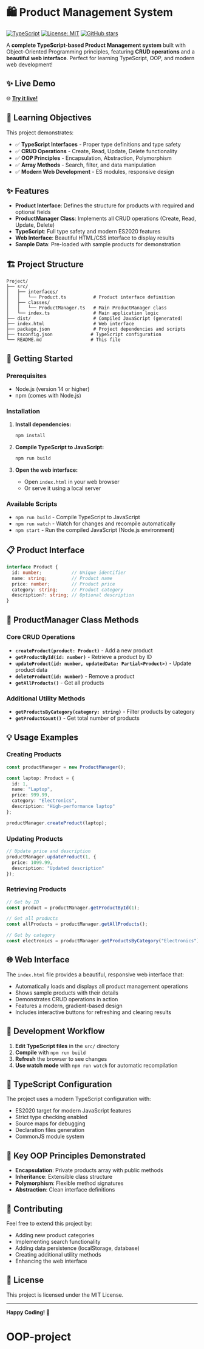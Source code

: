 # 🛍️ Product Management System

[![TypeScript](https://img.shields.io/badge/TypeScript-5.0-blue.svg)](https://www.typescriptlang.org/)
[![License: MIT](https://img.shields.io/badge/License-MIT-yellow.svg)](https://opensource.org/licenses/MIT)
[![GitHub stars](https://img.shields.io/github/stars/yourusername/product-management-ts.svg)](https://github.com/yourusername/product-management-ts/stargazers)

A **complete TypeScript-based Product Management system** built with Object-Oriented Programming principles, featuring **CRUD operations** and a **beautiful web interface**. Perfect for learning TypeScript, OOP, and modern web development!

## ✨ **Live Demo**

🌐 **[Try it live!](https://yourusername.github.io/product-management-ts/)**

## 🎯 **Learning Objectives**

This project demonstrates:
- ✅ **TypeScript Interfaces** - Proper type definitions and type safety
- ✅ **CRUD Operations** - Create, Read, Update, Delete functionality
- ✅ **OOP Principles** - Encapsulation, Abstraction, Polymorphism
- ✅ **Array Methods** - Search, filter, and data manipulation
- ✅ **Modern Web Development** - ES modules, responsive design

## ✨ Features

- **Product Interface**: Defines the structure for products with required and optional fields
- **ProductManager Class**: Implements all CRUD operations (Create, Read, Update, Delete)
- **TypeScript**: Full type safety and modern ES2020 features
- **Web Interface**: Beautiful HTML/CSS interface to display results
- **Sample Data**: Pre-loaded with sample products for demonstration

## 🏗️ Project Structure

```
Project/
├── src/
│   ├── interfaces/
│   │   └── Product.ts          # Product interface definition
│   ├── classes/
│   │   └── ProductManager.ts   # Main ProductManager class
│   └── index.ts                # Main application logic
├── dist/                       # Compiled JavaScript (generated)
├── index.html                  # Web interface
├── package.json                # Project dependencies and scripts
├── tsconfig.json              # TypeScript configuration
└── README.md                  # This file
```

## 🚀 Getting Started

### Prerequisites

- Node.js (version 14 or higher)
- npm (comes with Node.js)

### Installation

1. **Install dependencies:**
   ```bash
   npm install
   ```

2. **Compile TypeScript to JavaScript:**
   ```bash
   npm run build
   ```

3. **Open the web interface:**
   - Open `index.html` in your web browser
   - Or serve it using a local server

### Available Scripts

- `npm run build` - Compile TypeScript to JavaScript
- `npm run watch` - Watch for changes and recompile automatically
- `npm start` - Run the compiled JavaScript (Node.js environment)

## 📋 Product Interface

```typescript
interface Product {
  id: number;           // Unique identifier
  name: string;         // Product name
  price: number;        // Product price
  category: string;     // Product category
  description?: string; // Optional description
}
```

## 🔧 ProductManager Class Methods

### Core CRUD Operations

- **`createProduct(product: Product)`** - Add a new product
- **`getProductById(id: number)`** - Retrieve a product by ID
- **`updateProduct(id: number, updatedData: Partial<Product>)`** - Update product data
- **`deleteProduct(id: number)`** - Remove a product
- **`getAllProducts()`** - Get all products

### Additional Utility Methods

- **`getProductsByCategory(category: string)`** - Filter products by category
- **`getProductCount()`** - Get total number of products

## 💡 Usage Examples

### Creating Products

```typescript
const productManager = new ProductManager();

const laptop: Product = {
  id: 1,
  name: "Laptop",
  price: 999.99,
  category: "Electronics",
  description: "High-performance laptop"
};

productManager.createProduct(laptop);
```

### Updating Products

```typescript
// Update price and description
productManager.updateProduct(1, {
  price: 1099.99,
  description: "Updated description"
});
```

### Retrieving Products

```typescript
// Get by ID
const product = productManager.getProductById(1);

// Get all products
const allProducts = productManager.getAllProducts();

// Get by category
const electronics = productManager.getProductsByCategory("Electronics");
```

## 🌐 Web Interface

The `index.html` file provides a beautiful, responsive web interface that:

- Automatically loads and displays all product management operations
- Shows sample products with their details
- Demonstrates CRUD operations in action
- Features a modern, gradient-based design
- Includes interactive buttons for refreshing and clearing results

## 🔄 Development Workflow

1. **Edit TypeScript files** in the `src/` directory
2. **Compile** with `npm run build`
3. **Refresh** the browser to see changes
4. **Use watch mode** with `npm run watch` for automatic recompilation

## 📝 TypeScript Configuration

The project uses a modern TypeScript configuration with:

- ES2020 target for modern JavaScript features
- Strict type checking enabled
- Source maps for debugging
- Declaration files generation
- CommonJS module system

## 🎯 Key OOP Principles Demonstrated

- **Encapsulation**: Private products array with public methods
- **Inheritance**: Extensible class structure
- **Polymorphism**: Flexible method signatures
- **Abstraction**: Clean interface definitions

## 🤝 Contributing

Feel free to extend this project by:

- Adding new product categories
- Implementing search functionality
- Adding data persistence (localStorage, database)
- Creating additional utility methods
- Enhancing the web interface

## 📄 License

This project is licensed under the MIT License.

---

**Happy Coding! 🚀**
# OOP-project
